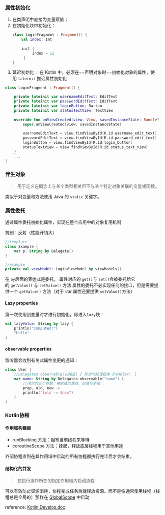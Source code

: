 ### 属性初始化
1. 在类声明中直接为变量赋值；
2. 在初始化块中初始化：
	```kotlin
	class LoginFragment : Fragment() {
	    val index: Int   
	     
	    init {       
		     index = 12   
	     }
	}
	```
3. 延迟初始化：
	在 Kotlin 中，必须在==声明对象时==初始化对象的属性，使用 `lateinit` 推迟属性初始化
```kotlin
class LoginFragment : Fragment() { 

	private lateinit var usernameEditText: EditText    
	private lateinit var passwordEditText: EditText    
	private lateinit var loginButton: Button    
	private lateinit var statusTextView: TextView   
	 
	override fun onViewCreated(view: View, savedInstanceState: Bundle?) {    
		super.onViewCreated(view, savedInstanceState)      
		  
		usernameEditText = view.findViewById(R.id.username_edit_text)       
		passwordEditText = view.findViewById(R.id.password_edit_text)        
		loginButton = view.findViewById(R.id.login_button)        
		statusTextView = view.findViewById(R.id.status_text_view)    
	}    
	...
}
```
### 伴生对象
> 用于定义在概念上与某个类型相关但不与某个特定对象关联的变量或函数。

类似于对变量和方法使用 Java 的 `static` 关键字。

### 属性委托

通过属性委托初始化属性，实现在整个应用中的对象复用机制

机制：反射（性能开销大）

```kotlin
//template
class Example {
    var p: String by Delegate()
}

//example
private val viewModel: LoginViewModel by viewModels()
```
在 `by`后面的表达式是委托， 属性对应的 `get()`与 `set()`会被委托给它的 `getValue()` 与 `setValue()` 方法
属性的委托不必实现任何的接口，但是需要提供一个 `getValue()` 方法（对于 _var_ 属性还要提供 `setValue()`方法）

#### Lazy properties
第一次使用到变量时才进行初始化，即进入`lazy`块：
```kotlin
val lazyValue: String by lazy {
    println("computed!")
    "Hello"
}
```

#### observable properties
监听器会收到有关此属性变更的通知：
```kotlin
class User {
	//Delegates.observable(初始值) { 修改时处理程序（handler） }
    var name: String by Delegates.observable("name") {
	    //闭包的三个参数：被赋值的属性、旧值与新值：
        prop, old, new ->
        println("$old -> $new")
    }
}
```

### Kotlin协程

#### 作用域构建器
- runBlocking 方法：阻塞当前线程来等待
- coroutineScope 方法：挂起，释放底层线程用于其他用途

外部协程直到在其作用域中启动的所有协程都执行完毕后才会结束。

#### 结构化的并发
>在执行操作所在的指定作用域内启动协程

可以有效防止资源消耗，协程完成任务后就释放资源。而不是像通常使用线程（线程总是全局的）那样在 [GlobalScope](https://kotlin.github.io/kotlinx.coroutines/kotlinx-coroutines-core/kotlinx.coroutines/-global-scope/index.html) 中启动

reference: [Kotlin Develop.doc](https://www.kotlincn.net/docs/reference/android-overview.html)

